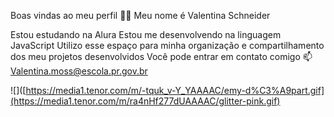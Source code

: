 Boas vindas ao meu perfil 💙💙
Meu nome é Valentina Schneider 

Estou estudando na Alura
Estou me desenvolvendo na linguagem JavaScript
Utilizo esse espaço para minha organização e compartilhamento dos meu projetos desenvolvidos
Você pode entrar em contato comigo 📫
Valentina.moss@escola.pr.gov.br 

![]([https://media1.tenor.com/m/-tquk_v-Y_YAAAAC/emy-d%C3%A9part.gif](https://media1.tenor.com/m/ra4nHf277dUAAAAC/glitter-pink.gif)

